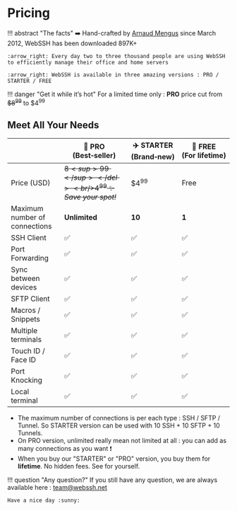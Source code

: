 # Pricing

!!! abstract "The facts"
    :arrow_right: Hand-crafted by [Arnaud Mengus](https://mengus.net) since March 2012, WebSSH has been downloaded 897K+

    :arrow_right: Every day two to three thousand people are using WebSSH to efficiently manage their office and home servers

    :arrow_right: WebSSH is available in three amazing versions : PRO / STARTER / FREE


!!! danger "Get it while it’s hot"
    For a limited time only : **PRO** price cut from <del>$8<sup>99</sup></del> to $4<sup>99</sup>

## Meet All Your Needs
| | :rocket:&nbsp;PRO<br />**(Best&#x2011;seller)** | :airplane:&nbsp;STARTER<br />**(Brand&#x2011;new)** | :helicopter:&nbsp;FREE<br />**(For&nbsp;lifetime)**|
| --- | --- | --- | -- |
| Price (USD) | <del>$8<sup>99</sup></del><br />$4<sup>99</sup> :sparkles:<br />*Save&nbsp;your&nbsp;spot!* | $4<sup>99</sup> | Free |
| Maximum number of connections | **Unlimited** | **10** | **1** |
| SSH Client | :white_check_mark: | :white_check_mark: | :white_check_mark: |
| Port Forwarding | :white_check_mark: | :white_check_mark: | :white_check_mark: |
| Sync between devices | :white_check_mark: | :white_check_mark: | :white_check_mark: |
| SFTP Client | :white_check_mark: | :white_check_mark: | :white_check_mark: |
| Macros / Snippets | :white_check_mark: | :white_check_mark: | :white_check_mark: |
| Multiple terminals | :white_check_mark: | :white_check_mark: | :white_check_mark: |
| Touch ID / Face ID | :white_check_mark: | :white_check_mark: | :white_check_mark: |
| Port Knocking | :white_check_mark: | :white_check_mark: | :white_check_mark: |
| Local terminal | :white_check_mark: | :white_check_mark: | :white_check_mark: |

* The maximum number of connections is per each type : SSH / SFTP / Tunnel. So STARTER version can be used with 10 SSH + 10 SFTP + 10 Tunnels.
* On PRO version, unlimited really mean not limited at all : you can add as many connections as you want :exclamation:
* When you buy our "STARTER" or "PRO" version, you buy them for **lifetime**. No hidden fees. See for yourself.

!!! question "Any question?"
    If you still have any question, we are always available here : team@webssh.net

    Have a nice day :sunny: